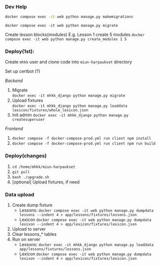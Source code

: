 
### Dev Help
```sh
docker compose exec -it web python manage.py makemigrations
```
`docker compose exec -it web python manage.py migrate`

Create lesson blocks(modules)
E.g. Lesson 1 create 5 modules
`docker compose exec -it web python manage.py create_modules 1 5`

### Deploy(1st):

Create `mhkk` user and clone code into `miun-harpaukset` directory

Set up certbot (?)

*Backend*
1. Migrate  
 `docker exec -it mhkk_django python manage.py migrate`
2. Upload fixtures  
`docker exec -it mhkk_django python manage.py loaddata lexicon/fixtures/whole_lexicon.json`
3. Init admin
`docker exec -it mhkk_django python manage.py createsuperuser`

*Frontend*
1. `docker compose -f docker-compose-prod.yml run client npm install`
2. `docker compose -f docker-compose-prod.yml run client npm run build`

### Deploy(changes)

1. `cd /home/mhkk/miun-harpaukset`
2. `git pull`
3. `bash ./upgrade.sh`
4. [optional] Upload fixtures, if need


### Data upload

1. Create dump fixture
    * Lessons:
`docker compose exec -it web python manage.py dumpdata lessons --indent 4 > app/lessons/fixtures/lessons.json`
    * Lexicon
`docker compose exec -it web python manage.py dumpdata lexixon --indent 4 > app/lexicon/fixtures/lexicon.json`    
2. Upload to server
3. Clear lessons_* tables
4. Run on server
    * Lessons:
`docker exec -it mhkk_django python manage.py loaddata app/lessons/fixtures/lessons.json`
    * Lexicon
`docker compose exec -it web python manage.py dumpdata lexixon --indent 4 > app/lexicon/fixtures/lexicon.json`    